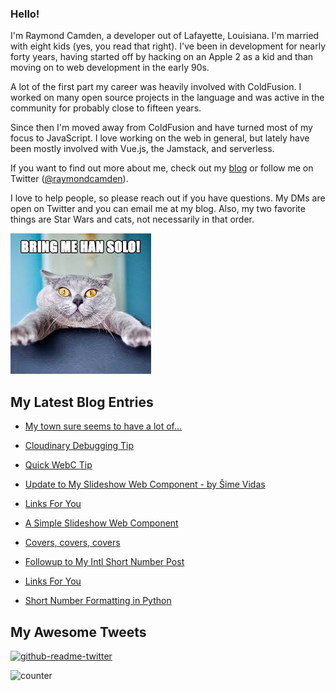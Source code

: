 ### Hello!

I'm Raymond Camden, a developer out of Lafayette, Louisiana. I'm married with eight kids (yes, you read that right). I've been in development for nearly forty years, having started off by hacking on an Apple 2 as a kid and than moving on to web development in the early 90s.

A lot of the first part my career was heavily involved with ColdFusion. I worked on many open source projects in the language and was active in the community for probably close to fifteen years. 

Since then I'm moved away from ColdFusion and have turned most of my focus to JavaScript. I love working on the web in general, but lately have been mostly involved with Vue.js, the Jamstack, and serverless. 

If you want to find out more about me, check out my [blog](https://www.raymondcamden.com) or follow me on Twitter ([@raymondcamden](https://twitter.com/raymondcamden)). 

I love to help people, so please reach out if you have questions. My DMs are open on Twitter and you can email me at my blog. Also, my two favorite things are Star Wars and cats, not necessarily in that order.

![Star Wars cat](https://raw.githubusercontent.com/cfjedimaster/cfjedimaster/master/cat.jpg)

<!-- RSS -->
## My Latest Blog Entries

* [My town sure seems to have a lot of...](https://www.raymondcamden.com/2023/02/02/my-town-sure-seems-to-have-a-lot-of)

* [Cloudinary Debugging Tip](https://www.raymondcamden.com/2023/01/31/cloudinary-debugging-tip)

* [Quick WebC Tip](https://www.raymondcamden.com/2023/01/27/quick-webc-tip)

* [Update to My Slideshow Web Component - by Šime Vidas](https://www.raymondcamden.com/2023/01/24/update-to-my-slideshow-web-component-by-sime-vidas)

* [Links For You](https://www.raymondcamden.com/2023/01/22/links-for-you)

* [A Simple Slideshow Web Component](https://www.raymondcamden.com/2023/01/20/a-simple-slideshow-web-component)

* [Covers, covers, covers](https://www.raymondcamden.com/2023/01/18/covers-covers-covers)

* [Followup to My Intl Short Number Post](https://www.raymondcamden.com/2023/01/10/followup-to-my-intl-short-number-post)

* [Links For You](https://www.raymondcamden.com/2023/01/08/links-for-you)

* [Short Number Formatting in Python](https://www.raymondcamden.com/2023/01/05/short-number-formatting-in-python)

<!-- ENDRSS -->

## My Awesome Tweets 

[![github-readme-twitter](https://github-readme-twitter.gazf.vercel.app/api?id=raymondcamden&layout=wide)](https://github.com/gazf/github-readme-twitter)

![counter](https://enzy20r2pibx5pb.m.pipedream.net)
